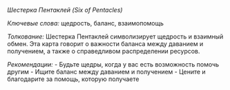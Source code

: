 *Шестерка Пентаклей \(Six of Pentacles\)*

*Ключевые слова:* щедрость, баланс, взаимопомощь

*Толкование:* 
Шестерка Пентаклей символизирует щедрость и взаимный обмен\. Эта карта говорит о важности баланса между даванием и получением, а также о справедливом распределении ресурсов\.

*Рекомендации:*
\- Будьте щедры, когда у вас есть возможность помочь другим
\- Ищите баланс между даванием и получением
\- Цените и благодарите за помощь, которую получаете
